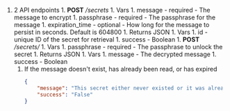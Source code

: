 1. 2 API endpoints
        1. **POST** */secrets*
            1. Vars
                1. message - required - The message to encrypt
                1. passphrase - required - The passphrase for the message
                1. expiration_time - optional - How long for the message to persist in seconds. Default is 604800
            1. Returns JSON
                1. Vars
                    1. id - unique ID of the secret for retrieval
                    1. success - Boolean
        1. **POST** */secrets/<id>*
            1. Vars
                1. passphrase - required - The passphrase to unlock the secret
            1. Returns JSON
                1. Vars
                    1. message - The decrypted message
                    1. success - Boolean
    1. If the message doesn't exist, has already been read, or has expired
        ```json
        {
            "message": "This secret either never existed or it was already read",
            "success": "False"
        }
        ```